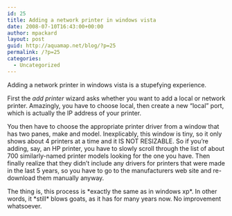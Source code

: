 ```yaml
---
id: 25
title: Adding a network printer in windows vista
date: 2008-07-10T16:43:00+00:00
author: mpackard
layout: post
guid: http://aquamap.net/blog/?p=25
permalink: /?p=25
categories:
  - Uncategorized
---
```

Adding a network printer in windows vista is a stupefying experience.

First the _add printer_ wizard asks whether you want to add a local or network printer. Amazingly, you have to choose local, then create a new &#8220;local&#8221; port, which is actually the IP address of your printer.

You then have to choose the appropriate printer driver from a window that has two panes, make and model. Inexplicably, this window is tiny, so it only shows about 4 printers at a time and it IS NOT RESIZABLE. So if you&#8217;re adding, say, an HP printer, you have to slowly scroll through the list of about 700 similarly-named printer models looking for the one you have. Then finally realize that they didn&#8217;t include any drivers for printers that were made in the last 5 years, so you have to go to the manufacturers web site and re-download them manually anyway.

The thing is, this process is \*exactly the same as in windows xp\*. In other words, it \*still\* blows goats, as it has for many years now. No improvement whatsoever.